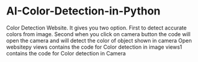 # AI-Color-Detection-in-Python
Color Detection Website. It gives you two option. First to detect accurate colors from image. Second when you click on camera button the code will open the camera and will detect the color of object shown in camera
Open websitepy
views contains the code for Color detection in image
views1 contains the code for Color detection in Camera
